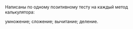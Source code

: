 Написаны по одному позитивному тесту на каждый метод калькулятора:

умножение;
сложение;
вычитание;
деление.
